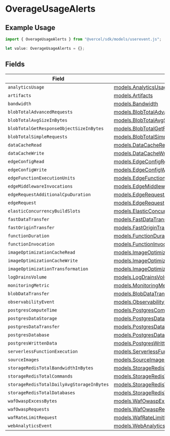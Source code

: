 # OverageUsageAlerts

## Example Usage

```typescript
import { OverageUsageAlerts } from "@vercel/sdk/models/userevent.js";

let value: OverageUsageAlerts = {};
```

## Fields

| Field                                                                                                  | Type                                                                                                   | Required                                                                                               | Description                                                                                            |
| ------------------------------------------------------------------------------------------------------ | ------------------------------------------------------------------------------------------------------ | ------------------------------------------------------------------------------------------------------ | ------------------------------------------------------------------------------------------------------ |
| `analyticsUsage`                                                                                       | [models.AnalyticsUsage](../models/analyticsusage.md)                                                   | :heavy_minus_sign:                                                                                     | N/A                                                                                                    |
| `artifacts`                                                                                            | [models.Artifacts](../models/artifacts.md)                                                             | :heavy_minus_sign:                                                                                     | N/A                                                                                                    |
| `bandwidth`                                                                                            | [models.Bandwidth](../models/bandwidth.md)                                                             | :heavy_minus_sign:                                                                                     | N/A                                                                                                    |
| `blobTotalAdvancedRequests`                                                                            | [models.BlobTotalAdvancedRequests](../models/blobtotaladvancedrequests.md)                             | :heavy_minus_sign:                                                                                     | N/A                                                                                                    |
| `blobTotalAvgSizeInBytes`                                                                              | [models.BlobTotalAvgSizeInBytes](../models/blobtotalavgsizeinbytes.md)                                 | :heavy_minus_sign:                                                                                     | N/A                                                                                                    |
| `blobTotalGetResponseObjectSizeInBytes`                                                                | [models.BlobTotalGetResponseObjectSizeInBytes](../models/blobtotalgetresponseobjectsizeinbytes.md)     | :heavy_minus_sign:                                                                                     | N/A                                                                                                    |
| `blobTotalSimpleRequests`                                                                              | [models.BlobTotalSimpleRequests](../models/blobtotalsimplerequests.md)                                 | :heavy_minus_sign:                                                                                     | N/A                                                                                                    |
| `dataCacheRead`                                                                                        | [models.DataCacheRead](../models/datacacheread.md)                                                     | :heavy_minus_sign:                                                                                     | N/A                                                                                                    |
| `dataCacheWrite`                                                                                       | [models.DataCacheWrite](../models/datacachewrite.md)                                                   | :heavy_minus_sign:                                                                                     | N/A                                                                                                    |
| `edgeConfigRead`                                                                                       | [models.EdgeConfigRead](../models/edgeconfigread.md)                                                   | :heavy_minus_sign:                                                                                     | N/A                                                                                                    |
| `edgeConfigWrite`                                                                                      | [models.EdgeConfigWrite](../models/edgeconfigwrite.md)                                                 | :heavy_minus_sign:                                                                                     | N/A                                                                                                    |
| `edgeFunctionExecutionUnits`                                                                           | [models.EdgeFunctionExecutionUnits](../models/edgefunctionexecutionunits.md)                           | :heavy_minus_sign:                                                                                     | N/A                                                                                                    |
| `edgeMiddlewareInvocations`                                                                            | [models.EdgeMiddlewareInvocations](../models/edgemiddlewareinvocations.md)                             | :heavy_minus_sign:                                                                                     | N/A                                                                                                    |
| `edgeRequestAdditionalCpuDuration`                                                                     | [models.EdgeRequestAdditionalCpuDuration](../models/edgerequestadditionalcpuduration.md)               | :heavy_minus_sign:                                                                                     | N/A                                                                                                    |
| `edgeRequest`                                                                                          | [models.EdgeRequest](../models/edgerequest.md)                                                         | :heavy_minus_sign:                                                                                     | N/A                                                                                                    |
| `elasticConcurrencyBuildSlots`                                                                         | [models.ElasticConcurrencyBuildSlots](../models/elasticconcurrencybuildslots.md)                       | :heavy_minus_sign:                                                                                     | N/A                                                                                                    |
| `fastDataTransfer`                                                                                     | [models.FastDataTransfer](../models/fastdatatransfer.md)                                               | :heavy_minus_sign:                                                                                     | N/A                                                                                                    |
| `fastOriginTransfer`                                                                                   | [models.FastOriginTransfer](../models/fastorigintransfer.md)                                           | :heavy_minus_sign:                                                                                     | N/A                                                                                                    |
| `functionDuration`                                                                                     | [models.FunctionDuration](../models/functionduration.md)                                               | :heavy_minus_sign:                                                                                     | N/A                                                                                                    |
| `functionInvocation`                                                                                   | [models.FunctionInvocation](../models/functioninvocation.md)                                           | :heavy_minus_sign:                                                                                     | N/A                                                                                                    |
| `imageOptimizationCacheRead`                                                                           | [models.ImageOptimizationCacheRead](../models/imageoptimizationcacheread.md)                           | :heavy_minus_sign:                                                                                     | N/A                                                                                                    |
| `imageOptimizationCacheWrite`                                                                          | [models.ImageOptimizationCacheWrite](../models/imageoptimizationcachewrite.md)                         | :heavy_minus_sign:                                                                                     | N/A                                                                                                    |
| `imageOptimizationTransformation`                                                                      | [models.ImageOptimizationTransformation](../models/imageoptimizationtransformation.md)                 | :heavy_minus_sign:                                                                                     | N/A                                                                                                    |
| `logDrainsVolume`                                                                                      | [models.LogDrainsVolume](../models/logdrainsvolume.md)                                                 | :heavy_minus_sign:                                                                                     | N/A                                                                                                    |
| `monitoringMetric`                                                                                     | [models.MonitoringMetric](../models/monitoringmetric.md)                                               | :heavy_minus_sign:                                                                                     | N/A                                                                                                    |
| `blobDataTransfer`                                                                                     | [models.BlobDataTransfer](../models/blobdatatransfer.md)                                               | :heavy_minus_sign:                                                                                     | N/A                                                                                                    |
| `observabilityEvent`                                                                                   | [models.ObservabilityEvent](../models/observabilityevent.md)                                           | :heavy_minus_sign:                                                                                     | N/A                                                                                                    |
| `postgresComputeTime`                                                                                  | [models.PostgresComputeTime](../models/postgrescomputetime.md)                                         | :heavy_minus_sign:                                                                                     | N/A                                                                                                    |
| `postgresDataStorage`                                                                                  | [models.PostgresDataStorage](../models/postgresdatastorage.md)                                         | :heavy_minus_sign:                                                                                     | N/A                                                                                                    |
| `postgresDataTransfer`                                                                                 | [models.PostgresDataTransfer](../models/postgresdatatransfer.md)                                       | :heavy_minus_sign:                                                                                     | N/A                                                                                                    |
| `postgresDatabase`                                                                                     | [models.PostgresDatabase](../models/postgresdatabase.md)                                               | :heavy_minus_sign:                                                                                     | N/A                                                                                                    |
| `postgresWrittenData`                                                                                  | [models.PostgresWrittenData](../models/postgreswrittendata.md)                                         | :heavy_minus_sign:                                                                                     | N/A                                                                                                    |
| `serverlessFunctionExecution`                                                                          | [models.ServerlessFunctionExecution](../models/serverlessfunctionexecution.md)                         | :heavy_minus_sign:                                                                                     | N/A                                                                                                    |
| `sourceImages`                                                                                         | [models.SourceImages](../models/sourceimages.md)                                                       | :heavy_minus_sign:                                                                                     | N/A                                                                                                    |
| `storageRedisTotalBandwidthInBytes`                                                                    | [models.StorageRedisTotalBandwidthInBytes](../models/storageredistotalbandwidthinbytes.md)             | :heavy_minus_sign:                                                                                     | N/A                                                                                                    |
| `storageRedisTotalCommands`                                                                            | [models.StorageRedisTotalCommands](../models/storageredistotalcommands.md)                             | :heavy_minus_sign:                                                                                     | N/A                                                                                                    |
| `storageRedisTotalDailyAvgStorageInBytes`                                                              | [models.StorageRedisTotalDailyAvgStorageInBytes](../models/storageredistotaldailyavgstorageinbytes.md) | :heavy_minus_sign:                                                                                     | N/A                                                                                                    |
| `storageRedisTotalDatabases`                                                                           | [models.StorageRedisTotalDatabases](../models/storageredistotaldatabases.md)                           | :heavy_minus_sign:                                                                                     | N/A                                                                                                    |
| `wafOwaspExcessBytes`                                                                                  | [models.WafOwaspExcessBytes](../models/wafowaspexcessbytes.md)                                         | :heavy_minus_sign:                                                                                     | N/A                                                                                                    |
| `wafOwaspRequests`                                                                                     | [models.WafOwaspRequests](../models/wafowasprequests.md)                                               | :heavy_minus_sign:                                                                                     | N/A                                                                                                    |
| `wafRateLimitRequest`                                                                                  | [models.WafRateLimitRequest](../models/wafratelimitrequest.md)                                         | :heavy_minus_sign:                                                                                     | N/A                                                                                                    |
| `webAnalyticsEvent`                                                                                    | [models.WebAnalyticsEvent](../models/webanalyticsevent.md)                                             | :heavy_minus_sign:                                                                                     | N/A                                                                                                    |